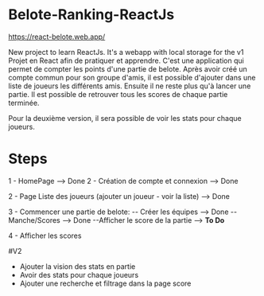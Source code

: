 # Belote-Ranking-ReactJs

https://react-belote.web.app/

New project to learn ReactJs. It's a webapp with local storage for the v1
Projet en React afin de pratiquer et apprendre.
C'est une application qui permet de compter les points d'une partie de belote.
Après avoir créé un compte commun pour son groupe d'amis, il est possible d'ajouter dans une liste de joueurs les différents amis.
Ensuite il ne reste plus qu'à lancer une partie.
Il est possible de retrouver tous les scores de chaque partie terminée.

Pour la deuxième version, il sera possible de voir les stats pour chaque joueurs.


# Steps

1 - HomePage --> Done
2 - Création de compte et connexion --> Done 

2 - Page Liste des joueurs (ajouter un joueur - voir la liste) --> Done

3 - Commencer une partie de belote: 
    -- Créer les équipes --> Done
    -- Manche/Scores --> Done
    --Afficher le score de la partie --> **To Do**

4 - Afficher les scores

#V2

- Ajouter la vision des stats en partie
- Avoir des stats pour chaque joueurs
- Ajouter une recherche et filtrage dans la page score

